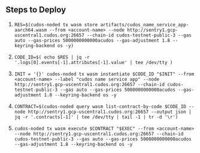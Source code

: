 ## Steps to Deploy

1. `
RES=$(cudos-noded tx wasm store artifacts/cudos_name_service_app-aarch64.wasm --from <account-name> --node http://sentry1.gcp-uscentral1.cudos.org:26657 --chain-id cudos-testnet-public-3 --gas auto --gas-prices 5000000000000acudos --gas-adjustment 1.8 --keyring-backend os -y)
`

2. `
CODE_ID=$( echo $RES | jq -r '.logs[0].events[-1].attributes[-1].value' | tee /dev/tty )
`

3. `
INIT = '{}'
cudos-noded tx wasm instantiate $CODE_ID "$INIT" --from <account-name> --label "cudos name service app" --node http://sentry1.gcp-uscentral1.cudos.org:26657 --chain-id cudos-testnet-public-3 --gas auto --gas-prices 5000000000000acudos --gas-adjustment 1.8 --keyring-backend os -y
`

4. `CONTRACT=$(cudos-noded query wasm list-contract-by-code $CODE_ID --node http://sentry1.gcp-uscentral1.cudos.org:26657 --output json | jq -r '.contracts[-1]' | tee /dev/tty | tail -1 | tr -d '\r')`

5. `cudos-noded tx wasm execute $CONTRACT "$EXEC" --from <account-name> --node http://sentry1.gcp-uscentral1.cudos.org:26657 --chain-id cudos-testnet-public-3 --gas auto --gas-prices 5000000000000acudos --gas-adjustment 1.8 --keyring-backend os -y`
